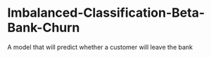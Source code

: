 # Imbalanced-Classification-Beta-Bank-Churn
A model that will predict whether a customer will leave the bank
